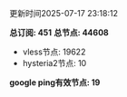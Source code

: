 更新时间2025-07-17 23:18:12

**总订阅: 451**
**总节点: 44608**
- vless节点: 19622
- hysteria2节点: 10

**google ping有效节点: 19**
